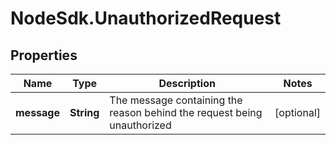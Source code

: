 # NodeSdk.UnauthorizedRequest

## Properties

Name | Type | Description | Notes
------------ | ------------- | ------------- | -------------
**message** | **String** | The message containing the reason behind the request being unauthorized | [optional] 


